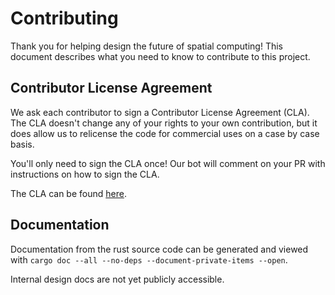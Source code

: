 # Contributing

Thank you for helping design the future of spatial computing! This document describes
what you need to know to contribute to this project.

## Contributor License Agreement

We ask each contributor to sign a Contributor License Agreement (CLA). The CLA doesn't
change any of your rights to your own contribution, but it does allow us to relicense
the code for commercial uses on a case by case basis.

You'll only need to sign the CLA once! Our bot will comment on your PR with instructions
on how to sign the CLA.

The CLA can be found [here][CLA].

## Documentation

Documentation from the rust source code can be generated and viewed with
`cargo doc --all --no-deps --document-private-items --open`.

Internal design docs are not yet publicly accessible.

[CLA]: CLA.md
